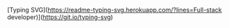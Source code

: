 [Typing SVG](https://readme-typing-svg.herokuapp.com/?lines=Full-stack developer)](https://git.io/typing-svg)
